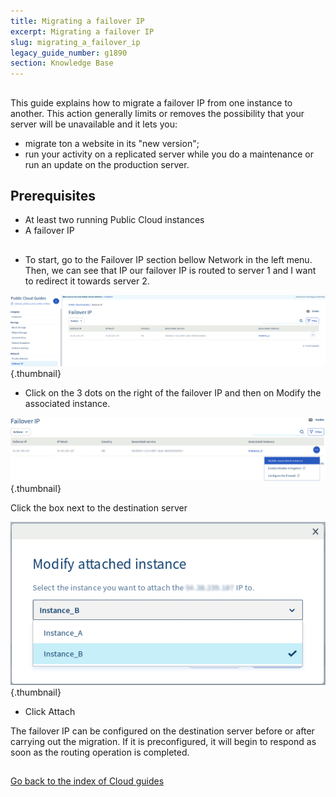 ```yaml
---
title: Migrating a failover IP
excerpt: Migrating a failover IP
slug: migrating_a_failover_ip
legacy_guide_number: g1890
section: Knowledge Base
---
```



## 
This guide explains how to migrate a failover IP from one instance to another. This action generally limits or removes the possibility that your server will be unavailable and it lets you:

- migrate ton a website in its "new version";
- run your activity on a replicated server while you do a maintenance or run an update on the production server.




## Prerequisites

- At least two running Public Cloud instances
- A failover IP




## 

- To start, go to the Failover IP section bellow Network in the left menu. Then, we can see that IP our failover IP is routed to server 1 and I want to redirect it towards server 2.


![](images/failover.png){.thumbnail}

- Click on the 3 dots on the right of the failover IP and then on Modify the associated instance.

![](images/modify.png){.thumbnail}

Click the box next to the destination server

![](images/modify1.png){.thumbnail}

- Click Attach


The failover IP can be configured on the destination server before or after carrying out the migration. If it is preconfigured, it will begin to respond as soon as the routing operation is completed.


## 
[Go back to the index of Cloud guides]({legacy}1785)

